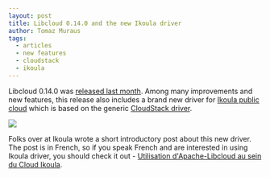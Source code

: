 ```yaml
---
layout: post
title: Libcloud 0.14.0 and the new Ikoula driver
author: Tomaz Muraus
tags:
  - articles
  - new features
  - cloudstack
  - ikoula
---
```


Libcloud 0.14.0 was [released last month][1]. Among many improvements and new
features, this release also includes a brand new driver for
[Ikoula public cloud][3] which is based on the generic [CloudStack driver][2].

<div class="imginline">
  <a href="http://express.ikoula.co.uk/public-cloud" target="_blank">
  <img src="/images/posts/2014-02-21-libcloud-0-14-and-ikoula/ikoula.png" class="img-responsive inline" />
  </a>
</div>

Folks over at Ikoula wrote a short introductory post about this new driver. The post
is in French, so if you speak French and are interested in using Ikoula driver,
you should check it out - [Utilisation d'Apache-Libcloud au sein du Cloud
Ikoula][4].

[1]: /blog/2014/01/22/libcloud-0-14-0-released.html
[2]: https://libcloud.readthedocs.org/en/latest/compute/drivers/cloudstack.html
[3]: http://express.ikoula.co.uk/public-cloud
[4]: http://www.ikoula-blog.com/apache_libcloud
